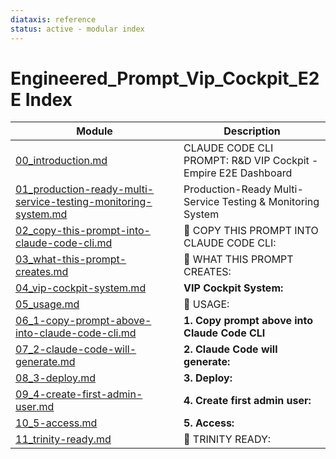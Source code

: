 ```yaml
---
diataxis: reference
status: active - modular index
---
```


# Engineered_Prompt_Vip_Cockpit_E2E Index

| Module | Description |
|--------|-------------|
| [00_introduction.md](00_introduction.md) | CLAUDE CODE CLI PROMPT: R&D VIP Cockpit - Empire E2E Dashboard |
| [01_production-ready-multi-service-testing-monitoring-system.md](01_production-ready-multi-service-testing-monitoring-system.md) | Production-Ready Multi-Service Testing & Monitoring System |
| [02_copy-this-prompt-into-claude-code-cli.md](02_copy-this-prompt-into-claude-code-cli.md) | 🎯 COPY THIS PROMPT INTO CLAUDE CODE CLI: |
| [03_what-this-prompt-creates.md](03_what-this-prompt-creates.md) | 🎯 WHAT THIS PROMPT CREATES: |
| [04_vip-cockpit-system.md](04_vip-cockpit-system.md) | **VIP Cockpit System:** |
| [05_usage.md](05_usage.md) | 🚀 USAGE: |
| [06_1-copy-prompt-above-into-claude-code-cli.md](06_1-copy-prompt-above-into-claude-code-cli.md) | **1. Copy prompt above into Claude Code CLI** |
| [07_2-claude-code-will-generate.md](07_2-claude-code-will-generate.md) | **2. Claude Code will generate:** |
| [08_3-deploy.md](08_3-deploy.md) | **3. Deploy:** |
| [09_4-create-first-admin-user.md](09_4-create-first-admin-user.md) | **4. Create first admin user:** |
| [10_5-access.md](10_5-access.md) | **5. Access:** |
| [11_trinity-ready.md](11_trinity-ready.md) | 💪 TRINITY READY: |
